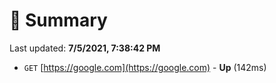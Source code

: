 # 📖 Summary
Last updated: **7/5/2021, 7:38:42 PM**

- `GET` [https://google.com](https://google.com) - **Up** (142ms)

